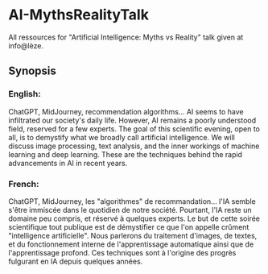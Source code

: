 # AI-MythsRealityTalk

All ressources for "Artificial Intelligence: Myths vs Reality" talk given at info@lèze.

## Synopsis
### English:
ChatGPT, MidJourney, recommendation algorithms... AI seems to have infiltrated our society's daily life.
However, AI remains a poorly understood field, reserved for a few experts.
The goal of this scientific evening, open to all, is to demystify what we broadly call artificial intelligence.
We will discuss image processing, text analysis, and the inner workings of machine learning and deep learning.
These are the techniques behind the rapid advancements in AI in recent years.

### French:
ChatGPT, MidJourney, les "algorithmes" de recommandation... l'IA semble s'être immiscée dans le quotidien de notre société.
Pourtant, l'IA reste un domaine peu compris, et réservé à quelques experts.
Le but de cette soirée scientifique tout publique est de démystifier ce que l'on appelle crûment "intelligence artificielle".
Nous parlerons du traitement d'images, de textes, et du fonctionnement interne de l'apprentissage automatique ainsi que de l'apprentissage profond.
Ces techniques sont à l'origine des progrès fulgurant en IA depuis quelques années.
